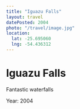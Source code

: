 ```yaml
---
title: "Iguazu Falls"
layout: travel
datePosted: 2004
photo: "/travel/image.jpg"
location:
  lat: -25.695060
  lng: -54.436312
---
```

# Iguazu Falls

Fantastic waterfalls

Year: 2004
